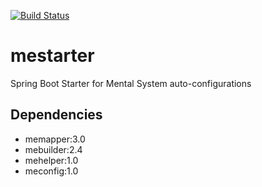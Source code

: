 [![Build Status](http://ci.teammental.com/buildStatus/icon?job=mental-party/mestarter/master)](http://ci.teammental.com/job/mental-party/job/mestarter/job/master/)

# mestarter
Spring Boot Starter for Mental System auto-configurations

## Dependencies

- memapper:3.0
- mebuilder:2.4
- mehelper:1.0
- meconfig:1.0

